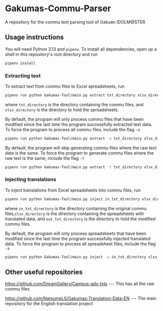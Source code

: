# Gakumas-Commu-Parser
A repository for the commu text parsing tool of Gakuen IDOLM@STER

## Usage instructions

You will need Python 3.13 and `pipenv`.
To install all dependencies, open up a shell in this repository's root directory and run
```bash
pipenv install
```

### Extracting text

To extract text from commu files to Excel spreadsheets, run
```bash
pipenv run python Gakumas-Tool/main.py extract txt_directory xlsx_directory
```
where `txt_directory` is the directory containing the commu files,
and `xlsx_directory` is the directory to hold the spreadsheets.

By default, the program will only process commu files that have been
modified since the last time the program successfully extracted text data.
To force the program to process all commu files, include the flag `-a`
```bash
pipenv run python Gakumas-Tool/main.py extract -a txt_directory xlsx_directory
```
By default, the program will skip generating commu files where the raw text
data is the same.
To force the program to generate commu files where the raw text is the same,
include the flag `-f`
```bash
pipenv run python Gakumas-Tool/main.py extract -f txt_directory xlsx_directory
```

### Injecting translations

To inject translations from Excel spreadsheets into commu files, run
```bash
pipenv run python Gakumas-Tool/main.py inject in_txt_directory xlsx_directory out_txt_directory
```
where `in_txt_directory` is the directory containing the original commu files,`xlsx_directory` is the directory containing the spreadsheets with translated data,
and `out_txt_directory` is the directory to hold the modified commu files.

By default, the program will only process spreadsheets that have been
modified since the last time the program successfully injected translated data.
To force the program to process all spreadsheet files, include the flag `-a`
```bash
pipenv run python Gakumas-Tool/main.py inject -a in_txt_directory xlsx_directory out_txt_directory
```


## Other useful repositories

https://github.com/DreamGallery/Campus-adv-txts --- This has all the raw commu files

https://github.com/NatsumeLS/Gakumas-Translation-Data-EN --- The main repository for the English translation project